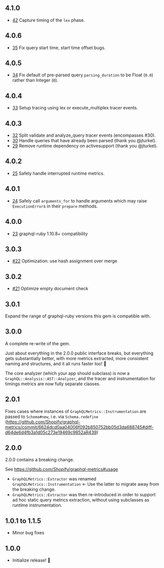 4.1.0
-----
- [42](https://github.com/Shopify/graphql-metrics/pull/42) Capture timing of the `lex` phase.

4.0.6
-----
- [35](https://github.com/Shopify/graphql-metrics/pull/35) Fix query start time, start time offset bugs.

4.0.5
-----
- [34](https://github.com/Shopify/graphql-metrics/pull/34) Fix default of pre-parsed query `parsing_duration` to be Float (`0.0`) rather than Integer (`0`).

4.0.4
-----
- [33](https://github.com/Shopify/graphql-metrics/pull/33) Setup tracing using lex or execute_multiplex tracer events.

4.0.3
-----
- [32](https://github.com/Shopify/graphql-metrics/pull/32) Split validate and analyze_query tracer events (encompasses #30).
- [30](https://github.com/Shopify/graphql-metrics/pull/30) Handle queries that have already been parsed (thank you @jturkel).
- [29](https://github.com/Shopify/graphql-metrics/pull/29) Remove runtime dependency on activesupport (thank you @jturkel).

4.0.2
-----
- [25](https://github.com/Shopify/graphql-metrics/pull/25) Safely handle interrupted runtime metrics.

4.0.1
-----
- [24](https://github.com/Shopify/graphql-metrics/pull/24) Safely call `arguments_for` to handle arguments which may
raise `ExecutionError`s in their `prepare` methods.

4.0.0
-----
- [23](https://github.com/Shopify/graphql-metrics/pull/23) graphql-ruby 1.10.8+ compatibility

3.0.3
-----

- [#22](https://github.com/Shopify/graphql-metrics/pull/22) Optimization: use hash assignment over merge

3.0.2
-----

- [#21](https://github.com/Shopify/graphql-metrics/pull/21) Optimize empty document check

3.0.1
-----

Expand the range of graphql-ruby versions this gem is compatible with.

3.0.0
-----

A complete re-write of the gem.

Just about everything in the 2.0.0 public interface breaks, but everything gets substantially better, with more metrics
extracted, more consistent naming and structures, and it all runs faster too! 🎉

The core analyzer (which your app should subclass) is now a `GraphQL::Analysis::AST::Analyzer`, and the tracer and
instrumentation for timings metrics are now fully separate classes.

2.0.1
-----

Fixes cases where instances of `GraphQLMetrics::Instrumentation` are passed to `Schema#new`, i.e. via `Schema.redefine`
(https://github.com/Shopify/graphql-metrics/commit/6624dcd0aa04006f092b850752bb05d3da688745#diff-d64de6d4fb3a1d05c273e19469c9852aR439)

2.0.0
-----

2.0.0 contains a breaking change.

See https://github.com/Shopify/graphql-metrics#usage

* `GraphQLMetrics::Extractor` was renamed `GraphQLMetrics::Instrumentation` <- Use the latter to migrate away from the
  breaking change.
* `GraphQLMetrics::Extractor` was then re-introduced in order to support ad hoc static query metrics extraction,
  without using subclasses as runtime instrumentation.


1.0.1 to 1.1.5
-----

* Minor bug fixes

1.0.0
-----

* Initialize release! 🎉
